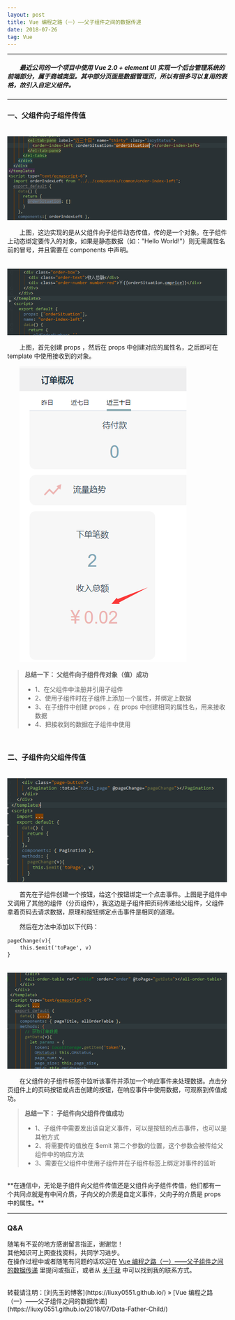 ```yaml
---
layout: post
title: Vue 编程之路（一）——父子组件之间的数据传递
date: 2018-07-26
tag: Vue
---
```


___
##### 　　最近公司的一个项目中使用 Vue 2.0 + element UI 实现一个后台管理系统的前端部分，属于商城类型。其中部分页面是数据管理页，所以有很多可以复用的表格，故引入自定义组件。

___

### 一、父组件向子组件传值

　　![](/images/posts/Data-Father-Child/2.png)

　　上图，这边实现的是从父组件向子组件动态传值，传的是一个对象。在子组件上动态绑定要传入的对象，如果是静态数据（如："Hello World!"）则无需属性名前的冒号，并且需要在 components 中声明。

　　![](/images/posts/Data-Father-Child/3.png)

　　上图，首先创建 props ，然后在 props 中创建对应的属性名，之后即可在 template 中使用接收到的对象。

　　![](/images/posts/Data-Father-Child/4.png)

>**总结一下：  父组件向子组件传对象（值）成功**
>* 1、在父组件中注册并引用子组件
>* 2、使用子组件时在子组件上添加一个属性，并绑定上数据
>* 3、在子组件中创建 props ，在 props 中创建相同的属性名，用来接收数据
>* 4、把接收到的数据在子组件中使用
<br>

### 二、子组件向父组件传值

　　![](/images/posts/Data-Father-Child/5.png)

　　首先在子组件创建一个按钮，给这个按钮绑定一个点击事件。上图是子组件中又调用了其他的组件（分页组件），我这边是子组件把页码传递给父组件，父组件拿着页码去请求数据，原理和按钮绑定点击事件是相同的道理。

　　然后在方法中添加以下代码：

    pageChange(v){
        this.$emit('toPage', v)
    }
    
　　![](/images/posts/Data-Father-Child/6.png)

　　在父组件的子组件标签中监听该事件并添加一个响应事件来处理数据。点击分页组件上的页码按钮或点击创建的按钮，在响应事件中使用数据，可观察到传值成功。

>**总结一下：  子组件向父组件传值成功**
>* 1、子组件中需要发出该自定义事件，可以是按钮的点击事件，也可以是其他方式
>* 2、将需要传的值放在 $emit 第二个参数的位置，这个参数会被传给父组件中的响应方法
>* 3、需要在父组件中使用子组件并在子组件标签上绑定对事件的监听

<br>
**在通信中，无论是子组件向父组件传值还是父组件向子组件传值，他们都有一个共同点就是有中间介质，子向父的介质是自定义事件，父向子的介质是 props 中的属性。**

___
### Q&A

随笔有不妥的地方感谢留言指正，谢谢您！  
其他知识可上网查找资料，共同学习进步。  
在操作过程中或者随笔有问题的话欢迎在 [Vue 编程之路（一）——父子组件之间的数据传递](https://liuxy0551.github.io/2018/07/Data-Father-Child/) 里提问或指正，或者从 [关于我](https://liuxy0551.github.io/about/) 中可以找到我的联系方式。


<br>
转载请注明：[刘先玉的博客](https://liuxy0551.github.io/) » [Vue 编程之路（一）——父子组件之间的数据传递](https://liuxy0551.github.io/2018/07/Data-Father-Child/)
